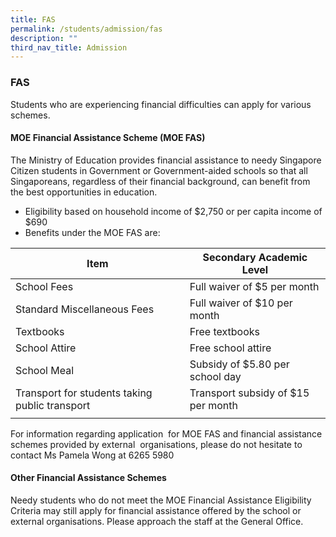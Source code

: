 ```yaml
---
title: FAS
permalink: /students/admission/fas
description: ""
third_nav_title: Admission
---
```

### FAS

Students who are experiencing financial difficulties can apply for various schemes.

#### MOE Financial Assistance Scheme (MOE FAS)

The Ministry of Education provides financial assistance to needy Singapore Citizen students in Government or Government-aided schools so that all Singaporeans, regardless of their financial background, can benefit from the best opportunities in education.
* Eligibility based on household income of $2,750 or per capita income of $690
* Benefits under the MOE FAS are:

| Item | Secondary Academic Level |
|---|---|
| School Fees | Full waiver of $5 per month |
| Standard Miscellaneous Fees | Full waiver of $10 per month |
| Textbooks | Free textbooks |
| School Attire | Free school attire |
| School Meal  | Subsidy of $5.80 per school day  |
| Transport for students taking public transport | Transport subsidy of $15 per month |
| | |

For information regarding application  for MOE FAS and financial assistance schemes provided by external  organisations, please do not hesitate to contact Ms Pamela Wong at 6265 5980

#### Other Financial Assistance Schemes

Needy students who do not meet the MOE Financial Assistance Eligibility Criteria may still apply for financial assistance offered by the school or external organisations. Please approach the staff at the General Office.